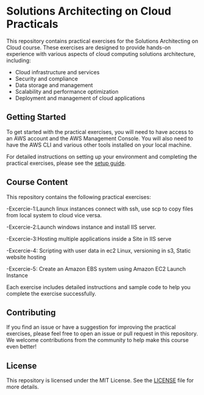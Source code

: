 # Solutions Architecting on Cloud Practicals

This repository contains practical exercises for the Solutions Architecting on Cloud course. These exercises are designed to provide hands-on experience with various aspects of cloud computing solutions architecture, including:

- Cloud infrastructure and services
- Security and compliance
- Data storage and management
- Scalability and performance optimization
- Deployment and management of cloud applications

## Getting Started

To get started with the practical exercises, you will need to have access to an AWS account and the AWS Management Console. You will also need to have the AWS CLI and various other tools installed on your local machine.

For detailed instructions on setting up your environment and completing the practical exercises, please see the [setup guide](setup.md).

## Course Content

This repository contains the following practical exercises:

-Excercie-1:Launch linux instances connect with ssh, use scp to copy files from local system to cloud vice versa.

-Excercie-2:Launch windows instance and install IIS server.

-Excercie-3:Hosting multiple applications inside a Site in IIS serve 

-Excercie-4: Scripting with user data in ec2 Linux, versioning in s3, Static website hosting

-Excercie-5: Create an Amazon EBS system using Amazon EC2 Launch Instance

Each exercise includes detailed instructions and sample code to help you complete the exercise successfully.

## Contributing

If you find an issue or have a suggestion for improving the practical exercises, please feel free to open an issue or pull request in this repository. We welcome contributions from the community to help make this course even better!

## License

This repository is licensed under the MIT License. See the [LICENSE](LICENSE) file for more details.
